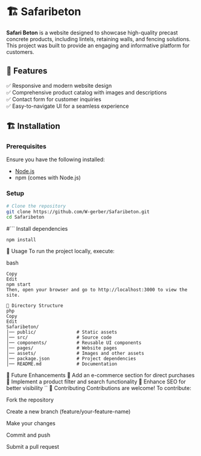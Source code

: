 # 🏗️ Safaribeton  

**Safari Beton** is a website designed to showcase high-quality precast concrete products, including lintels, retaining walls, and fencing solutions. This project was built to provide an engaging and informative platform for customers.  

## 🚀 Features  

✅ Responsive and modern website design  
✅ Comprehensive product catalog with images and descriptions  
✅ Contact form for customer inquiries  
✅ Easy-to-navigate UI for a seamless experience  

## 🏗️ Installation  

### Prerequisites  
Ensure you have the following installed:  

- [Node.js](https://nodejs.org/)  
- npm (comes with Node.js)  

### Setup  

```bash
# Clone the repository
git clone https://github.com/W-gerber/Safaribeton.git
cd Safaribeton
```
#``` Install dependencies
```
npm install
```

🚦 Usage
To run the project locally, execute:

bash
```
Copy
Edit
npm start
Then, open your browser and go to http://localhost:3000 to view the site.
```
```
📂 Directory Structure
php
Copy
Edit
Safaribeton/
│── public/               # Static assets  
│── src/                  # Source code  
│── components/           # Reusable UI components  
│── pages/                # Website pages  
│── assets/               # Images and other assets  
│── package.json          # Project dependencies  
│── README.md             # Documentation
```
🎯 Future Enhancements
🔹 Add an e-commerce section for direct purchases
🔹 Implement a product filter and search functionality
🔹 Enhance SEO for better visibility
``
🤝 Contributing
Contributions are welcome! To contribute:

Fork the repository

Create a new branch (feature/your-feature-name)

Make your changes

Commit and push

Submit a pull request
